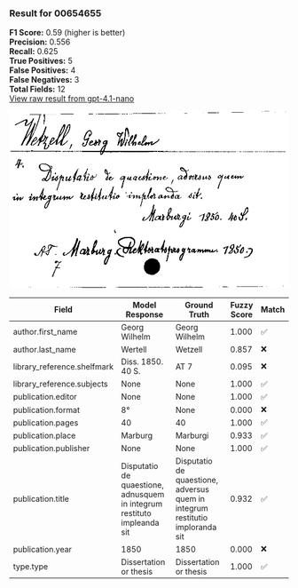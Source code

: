 ### Result for 00654655
**F1 Score:** 0.59 (higher is better)<br>**Precision:** 0.556<br>**Recall:** 0.625<br>**True Positives:** 5<br>**False Positives:** 4<br>**False Negatives:** 3<br>**Total Fields:** 12<br>[View raw result from gpt-4.1-nano](https://github.com/RISE-UNIBAS/humanities_data_benchmark/blob/main/results/2025-10-02/T0162/request_T0162_00654655.json)

<img src="https://github.com/RISE-UNIBAS/humanities_data_benchmark/blob/main/benchmarks/zettelkatalog/images/00654655.jpg?raw=true" alt="00654655" width="600px">

| Field | Model Response | Ground Truth | Fuzzy Score | Match |
|-------|----------------|--------------|-------------|-------|
| author.first_name | Georg Wilhelm | Georg Wilhelm | 1.000 | ✅ |
| author.last_name | Wertell | Wetzell | 0.857 | ❌ |
| library_reference.shelfmark | Diss. 1850. 40 S. | AT 7 | 0.095 | ❌ |
| library_reference.subjects | None | None | 1.000 | ✅ |
| publication.editor | None | None | 1.000 | ✅ |
| publication.format | 8° | None | 0.000 | ❌ |
| publication.pages | 40 | 40 | 1.000 | ✅ |
| publication.place | Marburg | Marburgi | 0.933 | ✅ |
| publication.publisher | None | None | 1.000 | ✅ |
| publication.title | Disputatio de quaestione, adnusquem in integrum restituto impleanda sit | Disputatio de quaestione, adversus quem in integrum restitutio imploranda sit | 0.932 | ✅ |
| publication.year | 1850 | 1850 | 0.000 | ❌ |
| type.type | Dissertation or thesis | Dissertation or thesis | 1.000 | ✅ |

